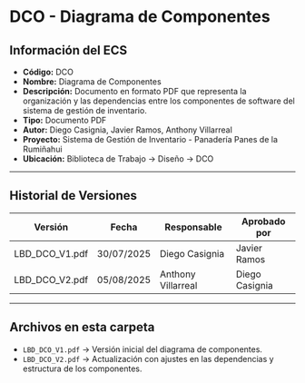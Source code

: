 # DCO - Diagrama de Componentes

## Información del ECS
- **Código:** DCO  
- **Nombre:** Diagrama de Componentes  
- **Descripción:** Documento en formato PDF que representa la organización y las dependencias entre los componentes de software del sistema de gestión de inventario.  
- **Tipo:** Documento PDF  
- **Autor:** Diego Casignia, Javier Ramos, Anthony Villarreal  
- **Proyecto:** Sistema de Gestión de Inventario - Panadería Panes de la Rumiñahui  
- **Ubicación:** Biblioteca de Trabajo → Diseño → DCO  

---

## Historial de Versiones

| Versión           | Fecha       | Responsable       | Aprobado por      |
|-------------------|------------|-------------------|-------------------|
| LBD_DCO_V1.pdf    | 30/07/2025 | Diego Casignia    | Javier Ramos      |
| LBD_DCO_V2.pdf    | 05/08/2025 | Anthony Villarreal | Diego Casignia    |

---

## Archivos en esta carpeta
- `LBD_DCO_V1.pdf` → Versión inicial del diagrama de componentes.  
- `LBD_DCO_V2.pdf` → Actualización con ajustes en las dependencias y estructura de los componentes.  
